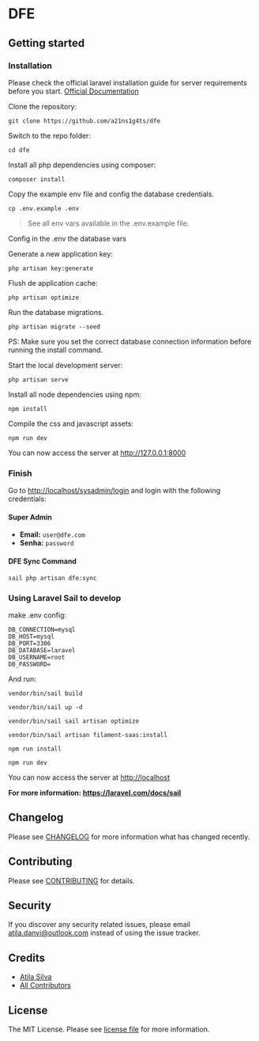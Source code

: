 # DFE

## Getting started

### Installation

Please check the official laravel installation guide for server requirements before you start. [Official Documentation](https://laravel.com/docs/5.8/installation#installation)

Clone the repository:

    git clone https://github.com/a21ns1g4ts/dfe

Switch to the repo folder:

    cd dfe

Install all php dependencies using composer:

    composer install

Copy the example env file and config the database credentials.

    cp .env.example .env

> See all env vars available in the .env.example file.

Config in the .env the database vars

Generate a new application key:

    php artisan key:generate

Flush de application cache:

    php artisan optimize

Run the database migrations.

    php artisan migrate --seed

PS: Make sure you set the correct database connection information before running the install command.

Start the local development server:

    php artisan serve

Install all node dependencies using npm:

    npm install

Compile the css and javascript assets:

    npm run dev

You can now access the server at <http://127.0.0.1:8000>

### Finish 

Go to <http://localhost/sysadmin/login> and login with the following credentials:

#### Super Admin
- **Email:** `user@dfe.com`
- **Senha:** `password`

#### DFE Sync Command
    sail php artisan dfe:sync

### Using Laravel Sail to develop

make .env config:

    DB_CONNECTION=mysql
    DB_HOST=mysql
    DB_PORT=3306
    DB_DATABASE=laravel
    DB_USERNAME=root
    DB_PASSWORD=

And run:

    vendor/bin/sail build

    vendor/bin/sail up -d

    vendor/bin/sail sail artisan optimize

    vendor/bin/sail artisan filament-saas:install

    npm run install 

    npm run dev

You can now access the server at <http://localhost>

**For more information: <https://laravel.com/docs/sail>**

## Changelog

Please see [CHANGELOG](CHANGELOG.md) for more information what has changed recently.

## Contributing

Please see [CONTRIBUTING](CONTRIBUTING.md) for details.

## Security

If you discover any security related issues, please email atila.danvi@outlook.com instead of using the issue tracker.

## Credits

-   [Atila Silva](https://github.com/a21ns1g4ts)
-   [All Contributors](../../contributors)

## License

The MIT License. Please see [license file](LICENSE.md) for more information.
